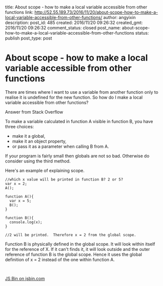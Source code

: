 title: About scope - how to make a local variable accessible from other functions
link: http://52.55.189.73/2016/11/20/about-scope-how-to-make-a-local-variable-accessible-from-other-functions/
author: angyixin
description: 
post_id: 485
created: 2016/11/20 09:26:32
created_gmt: 2016/11/20 09:26:32
comment_status: closed
post_name: about-scope-how-to-make-a-local-variable-accessible-from-other-functions
status: publish
post_type: post

# About scope - how to make a local variable accessible from other functions

There are times where I want to use a variable from another function only to realise it is undefined for the new function. So how do I make a local variable accessible from other functions?

Answer from Stack Overflow

To make a variable calculated in function A visible in function B, you have three choices:

  * make it a global,
  * make it an object property,
  * or pass it as a parameter when calling B from A.

If your program is fairly small then globals are not so bad. Otherwise do consider using the third method.

Here's an example of explaining scope.
    
    
    //which x value will be printed in function B? 2 or 5? 
    var x = 2;
    A();
    
    function A(){
      var x = 5;
      B();
    }
    
    function B(){
      console.log(x);
    }
    
    //2 will be printed.  Therefore x = 2 from the global scope. 
    

  
Function B is physically defined in the global scope. It will look within itself for the reference of X. If it can't finds it, it will look outside and the outer reference of function B is the global scope. Hence it uses the global definition of x = 2 instead of the one within function A.

 

[JS Bin on jsbin.com](https://jsbin.com/fazudow/1/embed?html,js,console,output)